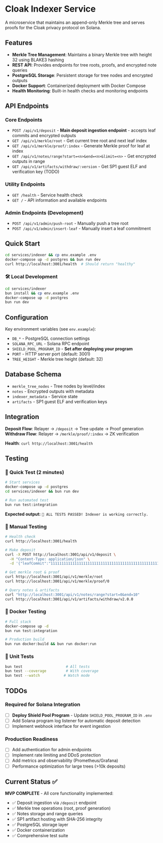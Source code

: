 # Cloak Indexer Service

A microservice that maintains an append-only Merkle tree and serves proofs for the Cloak privacy protocol on Solana.

## Features

- **Merkle Tree Management**: Maintains a binary Merkle tree with height 32 using BLAKE3 hashing
- **REST API**: Provides endpoints for tree roots, proofs, and encrypted note queries  
- **PostgreSQL Storage**: Persistent storage for tree nodes and encrypted outputs
- **Docker Support**: Containerized deployment with Docker Compose
- **Health Monitoring**: Built-in health checks and monitoring endpoints

## API Endpoints

### Core Endpoints

- `POST /api/v1/deposit` - **Main deposit ingestion endpoint** - accepts leaf commits and encrypted outputs
- `GET /api/v1/merkle/root` - Get current tree root and next leaf index
- `GET /api/v1/merkle/proof/:index` - Generate Merkle proof for leaf at index
- `GET /api/v1/notes/range?start=<n>&end=<n>&limit=<n>` - Get encrypted outputs in range
- `GET /api/v1/artifacts/withdraw/:version` - Get SP1 guest ELF and verification key (TODO)

### Utility Endpoints

- `GET /health` - Service health check
- `GET /` - API information and available endpoints

### Admin Endpoints (Development)

- `POST /api/v1/admin/push-root` - Manually push a tree root
- `POST /api/v1/admin/insert-leaf` - Manually insert a leaf commitment

## Quick Start

```bash
cd services/indexer && cp env.example .env
docker-compose up -d postgres && bun run dev
curl http://localhost:3001/health  # Should return "healthy"
```

### 🛠️ Local Development
```bash
cd services/indexer
bun install && cp env.example .env
docker-compose up -d postgres
bun run dev
```

## Configuration

Key environment variables (see `env.example`):
- `DB_*` - PostgreSQL connection settings
- `SOLANA_RPC_URL` - Solana RPC endpoint  
- `SHIELD_POOL_PROGRAM_ID` - **Set after deploying your program**
- `PORT` - HTTP server port (default: 3001)
- `TREE_HEIGHT` - Merkle tree height (default: 32)

## Database Schema

- `merkle_tree_nodes` - Tree nodes by level/index
- `notes` - Encrypted outputs with metadata  
- `indexer_metadata` - Service state
- `artifacts` - SP1 guest ELF and verification keys

## Integration

**Deposit Flow**: Relayer → `/deposit` → Tree update → Proof generation  
**Withdraw Flow**: Relayer → `/merkle/proof/:index` → ZK verification  

**Health**: `curl http://localhost:3001/health`

## Testing

### 🚀 Quick Test (2 minutes)
```bash
# Start services
docker-compose up -d postgres
cd services/indexer && bun run dev

# Run automated test
bun run test:integration
```

**Expected output:** `🎉 ALL TESTS PASSED! Indexer is working correctly.`

### 🧪 Manual Testing
```bash
# Health check
curl http://localhost:3001/health

# Make deposit
curl -X POST http://localhost:3001/api/v1/deposit \
  -H "Content-Type: application/json" \
  -d '{"leafCommit":"1111111111111111111111111111111111111111111111111111111111111111","encryptedOutput":"dGVzdA=="}'

# Get merkle root & proof
curl http://localhost:3001/api/v1/merkle/root
curl http://localhost:3001/api/v1/merkle/proof/0

# Query notes & artifacts
curl "http://localhost:3001/api/v1/notes/range?start=0&end=10"
curl http://localhost:3001/api/v1/artifacts/withdraw/v2.0.0
```

### 🐳 Docker Testing
```bash
# Full stack
docker-compose up -d
bun run test:integration

# Production build
bun run docker:build && bun run docker:run
```

### 🧩 Unit Tests
```bash
bun test                    # All tests
bun test --coverage         # With coverage
bun test --watch           # Watch mode
```


## TODOs

### Required for Solana Integration
- [ ] **Deploy Shield Pool Program** - Update `SHIELD_POOL_PROGRAM_ID` in `.env` 
- [ ] Add Solana program log listener for automatic deposit detection
- [ ] Implement webhook interface for event ingestion

### Production Readiness  
- [ ] Add authentication for admin endpoints
- [ ] Implement rate limiting and DDoS protection
- [ ] Add metrics and observability (Prometheus/Grafana)
- [ ] Performance optimization for large trees (>10k deposits)

## Current Status ✅

**MVP COMPLETE** - All core functionality implemented:
- ✅ Deposit ingestion via `/deposit` endpoint
- ✅ Merkle tree operations (root, proof generation)
- ✅ Notes storage and range queries  
- ✅ SP1 artifact hosting with SHA-256 integrity
- ✅ PostgreSQL storage layer
- ✅ Docker containerization
- ✅ Comprehensive test suite